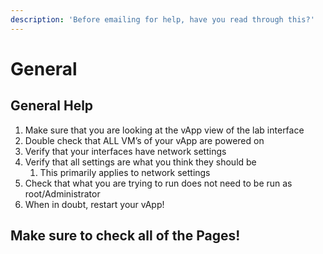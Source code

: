 ```yaml
---
description: 'Before emailing for help, have you read through this?'
---
```


# General

## General Help

1. Make sure that you are looking at the vApp view of the lab interface
2. Double check that ALL VM’s of your vApp are powered on
3. Verify that your interfaces have network settings
4. Verify that all settings are what you think they should be
   1. This primarily applies to network settings
5. Check that what you are trying to run does not need to be run as root/Administrator
6. When in doubt, restart your vApp!

## Make sure to check all of the Pages!

